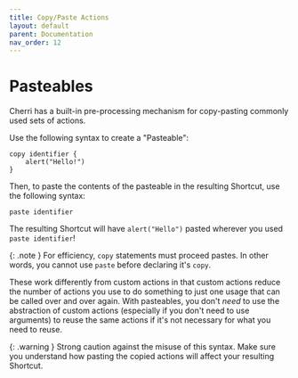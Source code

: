 ```yaml
---
title: Copy/Paste Actions
layout: default
parent: Documentation
nav_order: 12
---
```



# Pasteables

Cherri has a built-in pre-processing mechanism for copy-pasting commonly used sets of actions.

Use the following syntax to create a "Pasteable":

```
copy identifier {
    alert("Hello!")
}
```

Then, to paste the contents of the pasteable in the resulting Shortcut, use the following syntax:

```
paste identifier
```

The resulting Shortcut will have `alert("Hello")` pasted wherever you used `paste identifier`!

{: .note }
For efficiency, `copy` statements must proceed pastes. In other words, you cannot use `paste` before declaring it's `copy`.

These work differently from custom actions in that custom actions reduce the number of actions you use to do something to just one usage that can be called over and over again. With pasteables, you don't _need_ to use the abstraction of custom actions (especially if you don't need to use arguments) to reuse the same actions if it's not necessary for what you need to reuse.

{: .warning }
Strong caution against the misuse of this syntax. Make sure you understand how pasting the copied actions will affect your resulting Shortcut.
